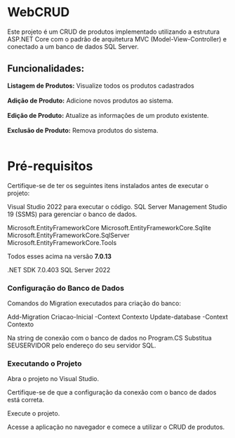 # WebCRUD
Este projeto é um CRUD de produtos implementado utilizando a estrutura ASP.NET Core com o padrão de arquitetura MVC (Model-View-Controller) e conectado a um banco de dados SQL Server.

<h2>Funcionalidades: </h2>
<b>Listagem de Produtos:</b> Visualize todos os produtos cadastrados  <br></br>
<b>Adição de Produto:</b> Adicione novos produtos ao sistema. <br></br>
<b>Edição de Produto:</b> Atualize as informações de um produto existente. <br></br>
<b>Exclusão de Produto:</b> Remova produtos do sistema. <br></br>

<h1> Pré-requisitos </h1>
Certifique-se de ter os seguintes itens instalados antes de executar o projeto:

Visual Studio 2022 para executar o código.
SQL Server Management Studio 19 (SSMS) para gerenciar o banco de dados.

Microsoft.EntityFrameworkCore
Microsoft.EntityFrameworkCore.Sqlite
Microsoft.EntityFrameworkCore.SqlServer
Microsoft.EntityFrameworkCore.Tools

Todos esses acima na versão <b> 7.0.13 </b>

.NET SDK 7.0.403
SQL Server 2022


<h3> Configuração do Banco de Dados </h3>
Comandos do Migration executados para criação do banco:

Add-Migration Criacao-Inicial -Context Contexto
Update-database -Context Contexto

Na string de conexão com o banco de dados no Program.CS
Substitua SEUSERVIDOR pelo endereço do seu servidor SQL.



<h3> Executando o Projeto </h3>
Abra o projeto no Visual Studio.

Certifique-se de que a configuração da conexão com o banco de dados está correta.

Execute o projeto.

Acesse a aplicação no navegador e comece a utilizar o CRUD de produtos.


